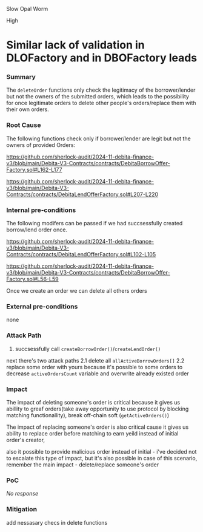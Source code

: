 Slow Opal Worm

High

# Similar lack of validation in DLOFactory and in DBOFactory leads

### Summary

The `deleteOrder` functions only check the legitimacy of the borrower/lender but not the owners of the submitted orders, which leads to the possibility for once legitimate orders to delete other people's orders/replace them with their own orders.

### Root Cause

The following functions check only if borrower/lender are legit but not the owners of provided Orders:

https://github.com/sherlock-audit/2024-11-debita-finance-v3/blob/main/Debita-V3-Contracts/contracts/DebitaBorrowOffer-Factory.sol#L162-L177

https://github.com/sherlock-audit/2024-11-debita-finance-v3/blob/main/Debita-V3-Contracts/contracts/DebitaLendOfferFactory.sol#L207-L220

### Internal pre-conditions

The following modifers can be passed if we had succsessfully created borrow/lend order once.

https://github.com/sherlock-audit/2024-11-debita-finance-v3/blob/main/Debita-V3-Contracts/contracts/DebitaLendOfferFactory.sol#L102-L105

https://github.com/sherlock-audit/2024-11-debita-finance-v3/blob/main/Debita-V3-Contracts/contracts/DebitaBorrowOffer-Factory.sol#L56-L59

Once we create an order we can delete all others orders

### External pre-conditions

none

### Attack Path

1. succsessfully call `createBorrowOrder()`/`createLendOrder()`

next there's two attack paths
2.1 delete all `allActiveBorrowOrders[]`
2.2 replace some order with yours because it's possible to some orders to decrease `activeOrdersCount` variable and overwrite already existed order

### Impact

The impact of deleting someone's order is critical because it gives us abillity to greaf orders(take away opportunity to use protocol by blocking matching functionallity), break off-chain soft (`getActiveOrders()`)

The impact of replacing someone's order is also critical cause it gives us ability to replace order before matching to  earn yeild instead of initial order's creator, 

also it possible to provide malicious order instead of initial - i've decided not to escalate this type of impact, but it's also possible in case of this scenario, remember the main impact - delete/replace someone's order

### PoC

_No response_

### Mitigation

add nessasary checs in delete functions